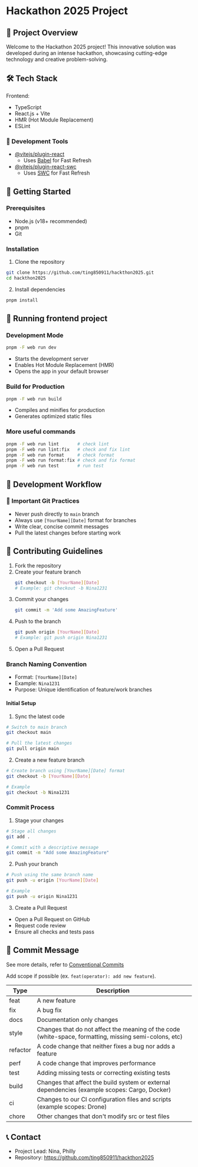 # Hackathon 2025 Project

## 🚀 Project Overview

Welcome to the Hackathon 2025 project! This innovative solution was developed during an intense hackathon, showcasing cutting-edge technology and creative problem-solving.

## 🛠 Tech Stack

Frontend:

- TypeScript
- React.js + Vite
- HMR (Hot Module Replacement)
- ESLint

### 🔧 Development Tools

- [@vitejs/plugin-react](https://github.com/vitejs/vite-plugin-react/blob/main/packages/plugin-react/README.md)
  - Uses [Babel](https://babeljs.io/) for Fast Refresh
- [@vitejs/plugin-react-swc](https://github.com/vitejs/vite-plugin-react-swc)
  - Uses [SWC](https://swc.rs/) for Fast Refresh

## 🏁 Getting Started

### Prerequisites

- Node.js (v18+ recommended)
- pnpm
- Git

### Installation

1. Clone the repository

```bash
git clone https://github.com/ting850911/hackthon2025.git
cd hackthon2025
```

2. Install dependencies

```bash
pnpm install
```

## 🚀 Running frontend project

### Development Mode

```bash
pnpm -F web run dev
```

- Starts the development server
- Enables Hot Module Replacement (HMR)
- Opens the app in your default browser

### Build for Production

```bash
pnpm -F web run build
```

- Compiles and minifies for production
- Generates optimized static files

### More useful commands

```bash
pnpm -F web run lint       # check lint
pnpm -F web run lint:fix   # check and fix lint
pnpm -F web run format     # check format
pnpm -F web run format:fix # check and fix format
pnpm -F web run test       # run test
```

## 🔧 Development Workflow

### 🚨 Important Git Practices

- Never push directly to `main` branch
- Always use `[YourName][Date]` format for branches
- Write clear, concise commit messages
- Pull the latest changes before starting work

## 🤝 Contributing Guidelines

1. Fork the repository
2. Create your feature branch
   ```bash
   git checkout -b [YourName][Date]
   # Example: git checkout -b Nina1231
   ```
3. Commit your changes
   ```bash
   git commit -m 'Add some AmazingFeature'
   ```
4. Push to the branch
   ```bash
   git push origin [YourName][Date]
   # Example: git push origin Nina1231
   ```
5. Open a Pull Request

### Branch Naming Convention

- Format: `[YourName][Date]`
- Example: `Nina1231`
- Purpose: Unique identification of feature/work branches

#### Initial Setup

1. Sync the latest code

```bash
# Switch to main branch
git checkout main

# Pull the latest changes
git pull origin main
```

2. Create a new feature branch

```bash
# Create branch using [YourName][Date] format
git checkout -b [YourName][Date]

# Example
git checkout -b Nina1231
```

### Commit Process

1. Stage your changes

```bash
# Stage all changes
git add .

# Commit with a descriptive message
git commit -m "Add some AmazingFeature"
```

2. Push your branch

```bash
# Push using the same branch name
git push -u origin [YourName][Date]

# Example
git push -u origin Nina1231
```

3. Create a Pull Request

- Open a Pull Request on GitHub
- Request code review
- Ensure all checks and tests pass

## 📝 Commit Message

See more details, refer to [Conventional Commits](https://www.conventionalcommits.org/en)

Add scope if possible (ex. `feat(operator): add new feature`).

| Type     | Description                                                                                            |
| -------- | ------------------------------------------------------------------------------------------------------ |
| feat     | A new feature                                                                                          |
| fix      | A bug fix                                                                                              |
| docs     | Documentation only changes                                                                             |
| style    | Changes that do not affect the meaning of the code (white-space, formatting, missing semi-colons, etc) |
| refactor | A code change that neither fixes a bug nor adds a feature                                              |
| perf     | A code change that improves performance                                                                |
| test     | Adding missing tests or correcting existing tests                                                      |
| build    | Changes that affect the build system or external dependencies (example scopes: Cargo, Docker)          |
| ci       | Changes to our CI configuration files and scripts (example scopes: Drone)                              |
| chore    | Other changes that don't modify src or test files                                                      |

## 📞 Contact

- Project Lead: Nina, Philly
- Repository: https://github.com/ting850911/hackthon2025
